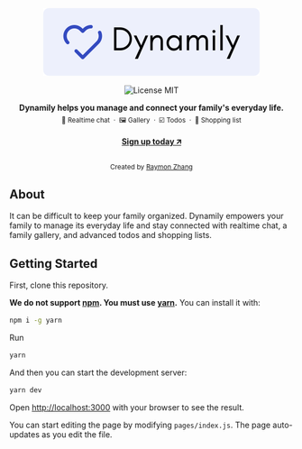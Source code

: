<a href="https://dynamily.tk">
    <p align="center">
        <img height=120 alt="Dynamily" src="assets/logo.svg" />
    </p>
</a>

<p align="center">
    <img src="https://img.shields.io/badge/license-MIT-blue?style=flat-square" alt="License MIT" />
</p>

<div align="center">
    <strong>Dynamily helps you manage and connect your family's everyday life. </strong>
</div>

<div align=center>
    <sub>💬 Realtime chat &nbsp;·&nbsp; 🖼️ Gallery &nbsp;·&nbsp; ☑️ Todos &nbsp;·&nbsp; 🛒 Shopping list</sub>
</div>
<br>
<div align=center>
    <a href="https://dynamily.tk/login"><strong>Sign up today 🡭</strong></a>
</div>
<br>
<div align="center">
    <sub>Created by <a href="https://github.com/raymon-zhang">Raymon Zhang</a></sub>
</div>

## About

It can be difficult to keep your family organized. Dynamily empowers your family to manage its everyday life and stay connected with realtime chat, a family gallery, and advanced todos and shopping lists.

## Getting Started

First, clone this repository.

**We do not support [npm](https://www.npmjs.com). You must use [yarn](https://yarnpkg.com).**
You can install it with:

```bash
npm i -g yarn
```

Run

```bash
yarn
```

And then you can start the development server:

```bash
yarn dev
```

Open [http://localhost:3000](http://localhost:3000) with your browser to see the result.

You can start editing the page by modifying `pages/index.js`. The page auto-updates as you edit the file.
